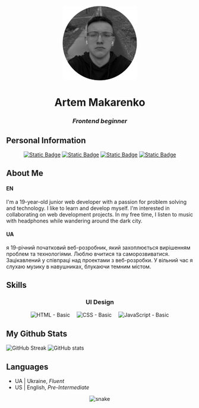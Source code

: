 <div align="center">
<img src="profile_round.png" width="200px">

# Artem Makarenko
### _Frontend beginner_
</div>

## Personal Information
<div align="center">

[![Static Badge](https://img.shields.io/badge/Instagram-%23E4405F?style=for-the-badge&logo=Instagram&labelColor=3C3D37)](https://instagram.com/my_makarenko)
[![Static Badge](https://img.shields.io/badge/Telegram-%2326A5E4?style=for-the-badge&logo=Telegram&labelColor=3C3D37)](https://t.me/baby_support)
[![Static Badge](https://img.shields.io/badge/Steam-%23000000?style=for-the-badge&logo=Steam&labelColor=3C3D37)](https://steamcommunity.com/id/locloder)
[![Static Badge](https://img.shields.io/badge/Github-%23181717?style=for-the-badge&logo=Github&labelColor=3C3D37)](https://github.com/locloder)
</div>

## About Me
#### EN
I'm a 19-year-old junior web developer with a passion for problem solving and technology. I like to learn and develop myself. I'm interested in collaborating on web development projects. In my free time, I listen to music with headphones while wandering around the dark city.
#### UA
я 19-річний початковий веб-розробник, який захоплюється вирішенням проблем та технологіями. Люблю вчитися та саморозвиватися. Зацікавлений у співпраці над проектами з веб-розробки. У вільний час я слухаю музику в навушниках, блукаючи темним містом.

## Skills
<div align="center">

### UI Design

![HTML - _Basic_](https://img.shields.io/badge/HTML-Basic-E96228?style=for-the-badge&logo=html5&labelColor=DD4B25&logoColor=white) 
![CSS - _Basic_](https://img.shields.io/badge/CSS-Basic-254BDD?style=for-the-badge&logo=css3&labelColor=2862E9&logoColor=white) 
![JavaScript - Basic](https://img.shields.io/badge/JavaScript-Basic-F7DF1E?style=for-the-badge&logo=javascript&labelColor=3C3D37&logoColor=white)
</div>

## My Github Stats
<div>

![GitHub Streak](https://streak-stats.demolab.com?user=locloder&theme=react&hide_border=true&border_radius=6&card_width=375&card_height=195) 
![GitHub stats](https://github-readme-stats.vercel.app/api?username=locloder&show_icons=true&theme=react&hide_border=true&border_radius=6)
</div>


## Languages
-   UA | Ukraine, _Fluent_
-   US | English, _Pre-Intermediate_
<p align="center">
 <img src="assets/github-snake.svg" alt="snake"/>
</p>
